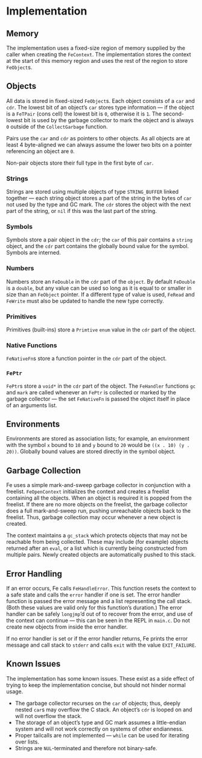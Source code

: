 # Implementation

## Memory

The implementation uses a fixed-size region of memory supplied by the caller
when creating the `FeContext`. The implementation stores the context at the
start of this memory region and uses the rest of the region to store
`FeObject`s.

## Objects

All data is stored in fixed-sized `FeObject`s. Each object consists of a `car`
and `cdr`. The lowest bit of an object’s `car` stores type information — if the
object is a `FeTPair` (cons cell) the lowest bit is `0`, otherwise it is `1`.
The second-lowest bit is used by the garbage collector to mark the object and is
always `0` outside of the `CollectGarbage` function.

Pairs use the `car` and `cdr` as pointers to other objects. As all objects are
at least 4 byte-aligned we can always assume the lower two bits on a pointer
referencing an object are `0`.

Non-pair objects store their full type in the first byte of `car`.

### Strings

Strings are stored using multiple objects of type `STRING_BUFFER` linked
together — each string object stores a part of the string in the bytes of `car`
not used by the type and GC mark. The `cdr` stores the object with the next part
of the string, or `nil` if this was the last part of the string.

### Symbols

Symbols store a pair object in the `cdr`; the `car` of this pair contains a
`string` object, and the `cdr` part contains the globally bound value for the
symbol. Symbols are interned.

### Numbers

Numbers store an `FeDouble` in the `cdr` part of the `object`. By default
`FeDouble` is a `double`, but any value can be used so long as it is equal to or
smaller in size than an `FeObject` pointer. If a different type of value is
used, `FeRead` and `FeWrite` must also be updated to handle the new type
correctly.

### Primitives

Primitives (built-ins) store a `Primtive` `enum` value in the `cdr` part of the
object.

### Native Functions

`FeNativeFn`s store a function pointer in the `cdr` part of the object.

### `FePtr`

`FePtr`s store a `void*` in the `cdr` part of the object. The `FeHandler`
functions `gc` and `mark` are called whenever an `FePtr` is collected or marked
by the garbage collector — the set `FeNativeFn` is passed the object itself in
place of an arguments list.

## Environments

Environments are stored as association lists; for example, an environment with
the symbol `x` bound to `10` and `y` bound to `20` would be `((x . 10) (y .
20))`. Globally bound values are stored directly in the symbol object.

## Garbage Collection

Fe uses a simple mark-and-sweep garbage collector in conjunction with a
freelist. `FeOpenContext` initializes the context and creates a freelist
containing all the objects. When an object is required it is popped from the
freelist. If there are no more objects on the freelist, the garbage collector
does a full mark-and-sweep run, pushing unreachable objects back to the
freelist. Thus, garbage collection may occur whenever a new object is created.

The context maintains a `gc_stack` which protects objects that may not be
reachable from being collected. These may include (for example) objects returned
after an `eval`, or a list which is currently being constructed from multiple
pairs. Newly created objects are automatically pushed to this stack.

## Error Handling

If an error occurs, Fe calls `FeHandleError`. This function resets the context
to a safe state and calls the `error` handler if one is set. The error handler
function is passed the error message and a list representing the call stack.
(Both these values are valid only for this function’s duration.) The error
handler can be safely `longjmp`’d out of to recover from the error, and use of
the context can continue — this can be seen in the REPL in `main.c`. Do not
create new objects from inside the error handler.

If no error handler is set or if the error handler returns, Fe prints the error
message and call stack to `stderr` and calls `exit` with the value
`EXIT_FAILURE`.

## Known Issues

The implementation has some known issues. These exist as a side effect of trying
to keep the implementation concise, but should not hinder normal usage.

* The garbage collector recurses on the `car` of objects; thus, deeply nested
  `car`s may overflow the C stack. An object’s `cdr` is looped on and will not
  overflow the stack.
* The storage of an object’s type and GC mark assumes a little-endian system and
  will not work correctly on systems of other endianness.
* Proper tailcalls are not implemented — `while` can be used for iterating over
  lists.
* Strings are `NUL`-terminated and therefore not binary-safe.
